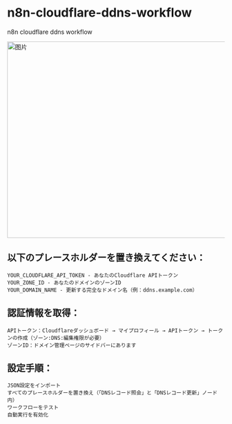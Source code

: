 # n8n-cloudflare-ddns-workflow
n8n cloudflare ddns workflow

<img width="1540" height="455" alt="图片" src="https://github.com/user-attachments/assets/fe62c93f-8401-4189-8802-849f82e7ce80" />


## 以下のプレースホルダーを置き換えてください：

    YOUR_CLOUDFLARE_API_TOKEN - あなたのCloudflare APIトークン
    YOUR_ZONE_ID - あなたのドメインのゾーンID
    YOUR_DOMAIN_NAME - 更新する完全なドメイン名（例：ddns.example.com）

## 認証情報を取得：

    APIトークン：Cloudflareダッシュボード → マイプロフィール → APIトークン → トークンの作成（ゾーン:DNS:編集権限が必要）
    ゾーンID：ドメイン管理ページのサイドバーにあります

## 設定手順：

    JSON設定をインポート
    すべてのプレースホルダーを置き換え（「DNSレコード照会」と「DNSレコード更新」ノード内）
    ワークフローをテスト
    自動実行を有効化
